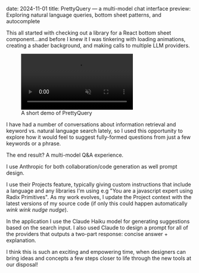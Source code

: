 date: 2024-11-01
title: PrettyQuery — a multi-model chat interface
preview: Exploring natural language queries, bottom sheet patterns, and autocomplete

This all started with checking out a library for a React bottom sheet component...and before I knew it I was tinkering with loading animations, creating a shader background, and making calls to multiple LLM providers.

<figure>
    <video autoplay loop muted><source src="/static/images/blog/2024-11-01/PQDemo.mp4" type="video/mp4" alt="demo of the multi-model web app, PrettyQuery">Your browser does not support the video tag.</video>
    <figcaption>A short demo of PrettyQuery</figcaption>
</figure>

I have had a number of conversations about information retrieval and keyword vs. natural language search lately, so I used this opportunity to explore how it would feel to suggest fully-formed questions from just a few keywords or a phrase.

The end result? A multi-model Q&A experience.

I use Anthropic for both collaboration/code generation as well prompt design. 

I use their Projects feature, typically giving custom instructions that include a language and any libraries I'm using e.g "You are a javascript expert using Radix Primitives". As my work evolves, I update the Project context with the latest versions of my source code (if only this could happen automatically *wink wink nudge nudge*).

In the application I use the Claude Haiku model for generating suggestions based on the search input. I also used Claude to design a prompt for all of the providers that outputs a two-part response: concise answer + explanation.

I think this is such an exciting and empowering time, when designers can bring ideas and concepts a few steps closer to life through the new tools at our disposal!

